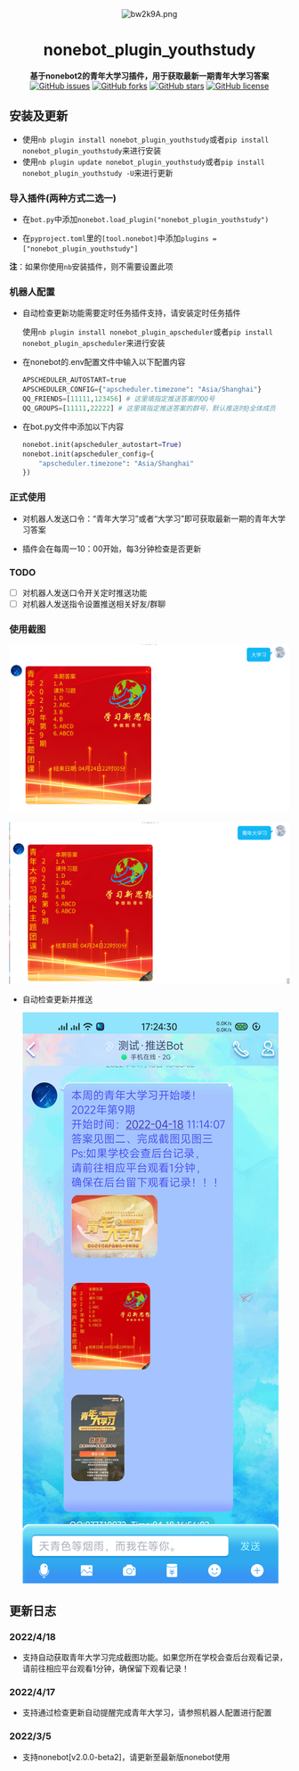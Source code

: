 <div align="center">
    <img src="https://s4.ax1x.com/2022/03/05/bw2k9A.png" alt="bw2k9A.png" border="0"/>
    <h1>nonebot_plugin_youthstudy</h1>
    <b>基于nonebot2的青年大学习插件，用于获取最新一期青年大学习答案</b>
    <br/>
    <a href="https://github.com/ayanamiblhx/nonebot_plugin_youthstudy/issues"><img alt="GitHub issues" src="https://img.shields.io/github/issues/ayanamiblhx/nonebot_plugin_youthstudy?style=flat-square"></a>
    <a href="https://github.com/ayanamiblhx/nonebot_plugin_youthstudy/network"><img alt="GitHub forks" src="https://img.shields.io/github/forks/ayanamiblhx/nonebot_plugin_youthstudy?style=flat-square"></a>
    <a href="https://github.com/ayanamiblhx/nonebot_plugin_youthstudy/stargazers"><img alt="GitHub stars" src="https://img.shields.io/github/stars/ayanamiblhx/nonebot_plugin_youthstudy?style=flat-square"></a>
    <a href="https://github.com/ayanamiblhx/nonebot_plugin_youthstudy/blob/main/LICENSE"><img alt="GitHub license" src="https://img.shields.io/github/license/ayanamiblhx/nonebot_plugin_youthstudy?style=flat-square"></a>
</div>



## 安装及更新

- 使用`nb plugin install nonebot_plugin_youthstudy`或者`pip install nonebot_plugin_youthstudy`来进行安装
- 使用`nb plugin update nonebot_plugin_youthstudy`或者`pip install nonebot_plugin_youthstudy -U`来进行更新



### 导入插件(两种方式二选一)

- 在`bot.py`中添加`nonebot.load_plugin("nonebot_plugin_youthstudy")`

- 在`pyproject.toml`里的`[tool.nonebot]`中添加`plugins = ["nonebot_plugin_youthstudy"]`

**注**：如果你使用`nb`安装插件，则不需要设置此项

### 机器人配置

- 自动检查更新功能需要定时任务插件支持，请安装定时任务插件

  使用`nb plugin install nonebot_plugin_apscheduler`或者`pip install nonebot_plugin_apscheduler`来进行安装

- 在nonebot的.env配置文件中输入以下配置内容

  ```py
  APSCHEDULER_AUTOSTART=true
  APSCHEDULER_CONFIG={"apscheduler.timezone": "Asia/Shanghai"}
  QQ_FRIENDS=[11111,123456] # 这里填指定推送答案的QQ号
  QQ_GROUPS=[11111,22222] # 这里填指定推送答案的群号，默认推送时@全体成员
  ```

- 在bot.py文件中添加以下内容

  ```py
  nonebot.init(apscheduler_autostart=True)
  nonebot.init(apscheduler_config={
      "apscheduler.timezone": "Asia/Shanghai"
  })
  ```

  

### 正式使用

- 对机器人发送口令：“青年大学习”或者“大学习”即可获取最新一期的青年大学习答案

- 插件会在每周一10：00开始，每3分钟检查是否更新

### TODO

- [ ] 对机器人发送口令开关定时推送功能
- [ ] 对机器人发送指令设置推送相关好友/群聊

### 使用截图

![](./使用截图/使用截图1.png)

![](./使用截图/使用截图2.png)

- 自动检查更新并推送

  ![](./使用截图/使用截图3.png)

## 更新日志

### 2022/4/18

- 支持自动获取青年大学习完成截图功能。如果您所在学校会查后台观看记录，请前往相应平台观看1分钟，确保留下观看记录！

### 2022/4/17

- 支持通过检查更新自动提醒完成青年大学习，请参照机器人配置进行配置

### 2022/3/5

- 支持nonebot[v2.0.0-beta2]，请更新至最新版nonebot使用

